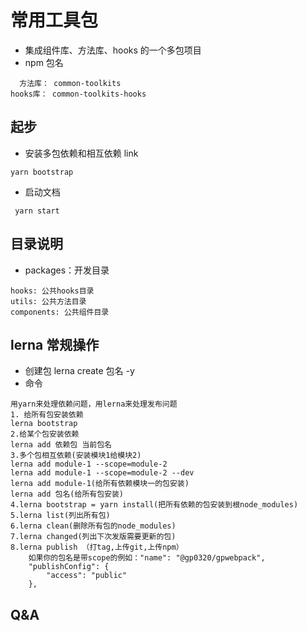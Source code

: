 # 常用工具包

- 集成组件库、方法库、hooks 的一个多包项目
- npm 包名

```
  方法库： common-toolkits
hooks库： common-toolkits-hooks
```

## 起步

- 安装多包依赖和相互依赖 link

```
yarn bootstrap
```

- 启动文档

```
 yarn start
```

## 目录说明

- packages：开发目录

```
hooks: 公共hooks目录
utils: 公共方法目录
components: 公共组件目录
```

## lerna 常规操作

- 创建包
  lerna create 包名 -y
- 命令

```
用yarn来处理依赖问题，用lerna来处理发布问题
1. 给所有包安装依赖
lerna bootstrap
2.给某个包安装依赖
lerna add 依赖包 当前包名
3.多个包相互依赖(安装模块1给模块2)
lerna add module-1 --scope=module-2
lerna add module-1 --scope=module-2 --dev
lerna add module-1(给所有依赖模块一的包安装)
lerna add 包名(给所有包安装)
4.lerna bootstrap = yarn install(把所有依赖的包安装到根node_modules)
5.lerna list(列出所有包)
6.lerna clean(删除所有包的node_modules)
7.lerna changed(列出下次发版需要更新的包)
8.lerna publish （打tag,上传git,上传npm）
    如果你的包名是带scope的例如："name": "@gp0320/gpwebpack",
    "publishConfig": {
        "access": "public"
    },
```

## Q&A
